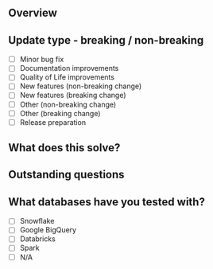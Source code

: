 
## Overview

<!-- In 1-2 sentences, provide an overview of what this PR does -->

## Update type - breaking / non-breaking

<!-- What type of update is this? -->
- [ ] Minor bug fix
- [ ] Documentation improvements
- [ ] Quality of Life improvements
- [ ] New features (non-breaking change)
- [ ] New features (breaking change)
- [ ] Other (non-breaking change)
- [ ] Other (breaking change)
- [ ] Release preparation

## What does this solve?

<!-- Include any links to relevant open issues -->

## Outstanding questions

<!-- Include any details here of issues you found along the way, or things that still require attention -->

## What databases have you tested with?

<!-- You don't need to have tested with them all, but this helps us know which you have tried already -->
- [ ] Snowflake
- [ ] Google BigQuery
- [ ] Databricks
- [ ] Spark
- [ ] N/A
